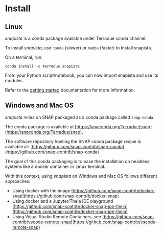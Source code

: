 # Install

## Linux

_snapista_ is a conda package available under Terradue conda channel.

To install _snapista_, use `conda` (slower) or `mamba` (faster) to install snapista.

On a terminal, run:

```conda install -c terradue snapista```

From your Python script/notebook, you can now import snapista and use its modules. 

Refer to the [getting started](../gettingstarted/) documentation for more information.

## Windows and Mac OS

_snapista_ relies on SNAP packaged as a conda package called `snap-conda`. 

The conda package is available at [https://anaconda.org/Terradue/snap](https://anaconda.org/Terradue/snap).

The software repository hosting the SNAP conda package recipe is available at: [https://github.com/snap-contrib/snap-conda](https://github.com/snap-contrib/snap-conda)

The goal of this conda packaging is to ease the installation on headless systems like a docker container or Linux terminal. 

With this context, using _snapista_ on Windows and Mac OS follows different approaches:

- Using docker with the image [https://github.com/snap-contrib/docker-snap](https://github.com/snap-contrib/docker-snap)
- Using docker and a Jupyter/Theia IDE playground [https://github.com/snap-contrib/docker-snap-jpn-theia](https://github.com/snap-contrib/docker-snap-jpn-theia)
- Using Visual Studio Remote Containers, see [https://github.com/snap-contrib/vscode-remote-snap](https://github.com/snap-contrib/vscode-remote-snap)
 
